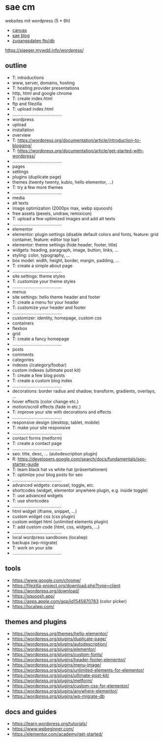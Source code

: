 # sae cm

websites mit wordpress (5 * 6h)

- [canvas](https://canvas.sae.edu/courses/14917)
- [sae blog](https://projekte.sae.ch)
- [zugangsdaten ftp/db](https://docs.google.com/spreadsheets/d/1AbsW0GSadwPqMTr3f30889b4nDQ3nE7zy9SqwPE9KSA/edit#gid=178496325)

https://sjaeger.mywdd.info/wordpress/

## outline

- T: introductions
- www, server, domains, hosting
- T: hosting provider presentations
- http, html and google chrome
- T: create index.html
- ftp and filezilla 
- T: upload index.html
- ........................................
- wordpress
- upload
- installation
- overview
- T: https://wordpress.org/documentation/article/introduction-to-blogging/
- T: https://wordpress.org/documentation/article/get-started-with-wordpress/
- ........................................
- pages
- settings
- plugins (duplicate page)
- themes (twenty twenty, kubio, hello elementor, ...)
- T: try a few more themes
- ........................................
- media
- alt texts
- image optimization (2000px max, webp squoosh)
- free assets (pexels, undraw, remixicon)
- T: upload a few optimized images and add alt texts
- ........................................
- elementor
- elementor: plugin settings (disable default colors and fonts, feature: grid container, feature: editor top bar)
- elementor: theme settings (hide header, footer, title)
- widgets: heading, paragraph, image, button, links, ...
- styling: color, typography, ...
- box model: width, height, border, margin, padding, ...
- T: create a simple about page
- ........................................
- site settings: theme styles
- T: customize your theme styles
- ........................................
- menus
- site settings: hello theme header and footer
- T: create a menu for your header
- T: customize your header and footer
- ........................................
- customizer: identity, homepage, custom css
- containers
- flexbox
- grid
- T: create a fancy homepage
- ........................................
- posts
- comments
- categories
- indexes (/category/foobar)
- custom indexes (ultimate post kit)
- T: create a few blog posts
- T: create a custom blog index
- ........................................
- decorations: border radius and shadow, transform, gradients, overlays, ...
- hover effects (color change etc.)
- motion/scroll effects (fade in etc.)
- T: improve your site with decorations and effects
- ........................................
- responsive design (desktop, tablet, mobile)
- T: make your site responsive
- ........................................
- contact forms (metform)
- T: create a contact page
- ........................................
- seo: title, desc, ... (autodescription plugin)
- R: https://developers.google.com/search/docs/fundamentals/seo-starter-guide
- T: team black hat vs white hat (präsentationen)
- T: optimize your blog posts for seo
- ........................................
- advanced widgets: carousel, toggle, etc.
- shortcodes (widget, elementor anywhere plugin, e.g. inside toggle)
- T: use advanced widgets
- T: use shortcodes
- ........................................
- html widget (iframe, snippet, ...)
- custom widget css (css plugin)
- custom widget html (unlimited elements plugin)
- T: add custom code (html, css, widgets, ...)
- ........................................
- local wordpress sandboxes (localwp)
- backups (wp-migrate)
- T: work on your site
- ........................................

## tools

- https://www.google.com/chrome/
- https://filezilla-project.org/download.php?type=client
- https://wordpress.org/download/
- https://squoosh.app/
- https://apps.apple.com/app/id1545870783 (color picker)
- https://localwp.com/

## themes and plugins

- https://wordpress.org/themes/hello-elementor/
- https://wordpress.org/plugins/duplicate-page/
- https://wordpress.org/plugins/autodescription/
- https://wordpress.org/plugins/elementor/
- https://wordpress.org/plugins/custom-fonts/
- https://wordpress.org/plugins/header-footer-elementor/
- https://wordpress.org/plugins/menu-image/
- https://wordpress.org/plugins/unlimited-elements-for-elementor/
- https://wordpress.org/plugins/ultimate-post-kit/
- https://wordpress.org/plugins/metform/
- https://wordpress.org/plugins/custom-css-for-elementor/
- https://wordpress.org/plugins/anywhere-elementor/
- https://wordpress.org/plugins/wp-migrate-db

## docs and guides

- https://learn.wordpress.org/tutorials/
- https://www.wpbeginner.com/
- https://elementor.com/academy/get-started/
